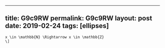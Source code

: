 ---
 title: G9c9RW
 permalink: G9c9RW
 layout: post
 date: 2019-02-24
 tags: [ellipses]
 ---

```latex\[
x \in \mathbb{N} \Rightarrow x \in \mathbb{Z}
\]
```